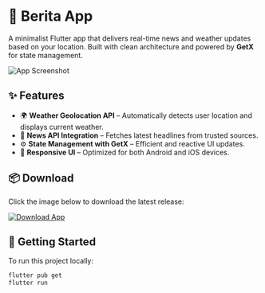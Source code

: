 # 📰 Berita App

A minimalist Flutter app that delivers real-time news and weather updates based on your location. Built with clean architecture and powered by **GetX** for state management.

![App Screenshot](https://your-image-url.com/app-preview.png)

## ✨ Features

- 🌍 **Weather Geolocation API** – Automatically detects user location and displays current weather.
- 📰 **News API Integration** – Fetches latest headlines from trusted sources.
- ⚙️ **State Management with GetX** – Efficient and reactive UI updates.
- 📱 **Responsive UI** – Optimized for both Android and iOS devices.

## 📦 Download

Click the image below to download the latest release:

[![Download App](https://your-image-url.com/download-button.png)](https://github.com/yourusername/berita/releases/latest)

## 🚀 Getting Started

To run this project locally:

```bash
flutter pub get
flutter run
